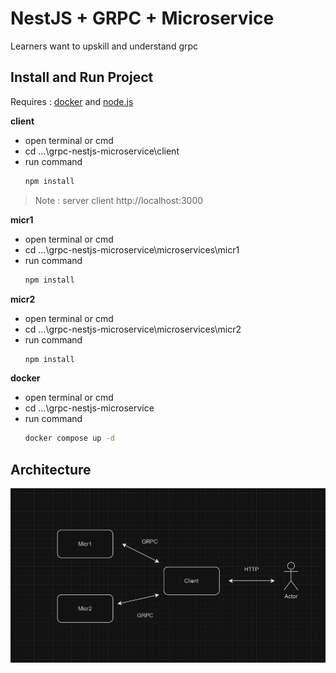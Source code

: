 # NestJS + GRPC + Microservice

Learners want to upskill and understand grpc

## Install and Run Project

 Requires :  [docker](https://www.docker.com/) and [node.js](https://nodejs.org/en/)

**client**
- open terminal or cmd
- cd ...\grpc-nestjs-microservice\client
- run command
	``` bash
	npm install
	```
> Note : server client http://localhost:3000

**micr1**
- open terminal or cmd
- cd ...\grpc-nestjs-microservice\microservices\micr1
- run command
	``` bash
	npm install
	```
**micr2**
- open terminal or cmd
- cd ...\grpc-nestjs-microservice\microservices\micr2
- run command
	``` bash
	npm install
	```
**docker**
- open terminal or cmd
- cd ...\grpc-nestjs-microservice
- run command
	``` bash
	docker compose up -d
	```

## Architecture	
![alt text](https://github.com/nathachai13011997/grpc-nestjs-microservice/blob/main/assets/grpc.png?raw=true)
